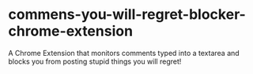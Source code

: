 # commens-you-will-regret-blocker-chrome-extension
A Chrome Extension that monitors comments typed into a textarea and blocks you from posting stupid things you will regret!
